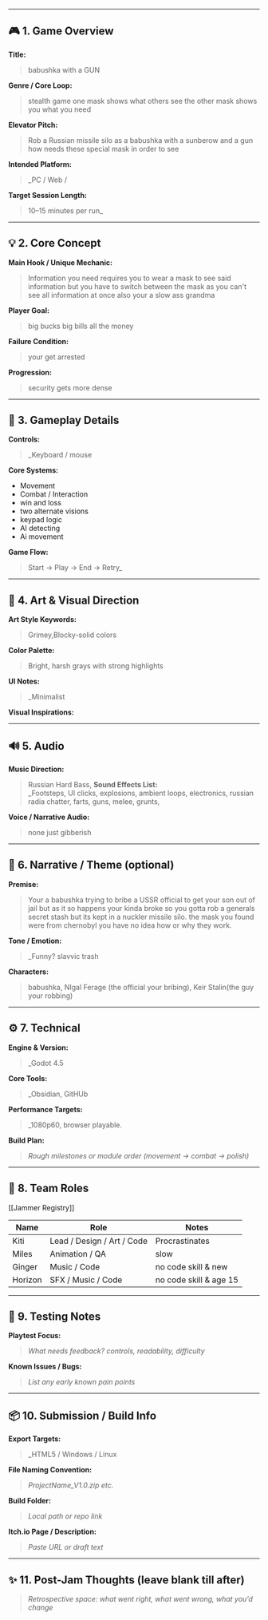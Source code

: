 
---
## 🎮 1. Game Overview
**Title:**  
>babushka with a GUN

**Genre / Core Loop:**  
> stealth game one mask shows what others see the other mask shows you what you need

**Elevator Pitch:**  
> Rob a Russian missile silo as a babushka with a sunberow and a gun how needs these special mask in order to see

**Intended Platform:**  
> _PC / Web / 

**Target Session Length:**  
> 10–15 minutes per run_

---

## 💡 2. Core Concept
**Main Hook / Unique Mechanic:**  
> Information you need requires you to wear a mask to see said information but you have to switch between the mask as you can't see all information at once also your a slow ass grandma

**Player Goal:**  
> big bucks big bills all the money

**Failure Condition:**  
> your get arrested

**Progression:**  
> security gets more dense

---

## 🧩 3. Gameplay Details
**Controls:**  
> _Keyboard / mouse

**Core Systems:**  
- Movement  
- Combat / Interaction  
- win and loss  
- two alternate visions
- keypad logic
- AI detecting
- Ai movement

**Game Flow:**  
> Start → Play → End → Retry_

---

## 🎨 4. Art & Visual Direction
**Art Style Keywords:**  
> Grimey,Blocky-solid colors

**Color Palette:**  
> Bright, harsh grays with strong highlights

**UI Notes:**  
> _Minimalist

**Visual Inspirations:**  
> 

---

## 🔊 5. Audio
**Music Direction:**  
> Russian Hard Bass, 
**Sound Effects List:**  
> _Footsteps, UI clicks, explosions, ambient loops, electronics, russian radia chatter, farts, guns, melee, grunts,

**Voice / Narrative Audio:**  
> none just gibberish

---

## 📖 6. Narrative / Theme (optional)
**Premise:**  
> Your a babushka trying to bribe a USSR official to get your son out of jail but as it so happens your kinda broke so you gotta rob a generals secret stash but its kept in a nuckler missile silo. the mask you found were from chernobyl you have no idea how or why they work.

**Tone / Emotion:**  
> _Funny? slavvic trash

**Characters:**  
> babushka, NIgal Ferage (the official your bribing), Keir Stalin(the guy your robbing)

---

## ⚙️ 7. Technical
**Engine & Version:**  
> _Godot 4.5

**Core Tools:**  
> _Obsidian, GitHUb

**Performance Targets:**  
> _1080p60, browser playable.

**Build Plan:**  
> _Rough milestones or module order (movement → combat → polish)_

---

## 🧍 8. Team Roles
[[Jammer Registry]]

| Name    | Role                       | Notes                  |
| ------- | -------------------------- | ---------------------- |
| Kiti    | Lead / Design / Art / Code | Procrastinates         |
| Miles   | Animation / QA             | slow                   |
| Ginger  | Music / Code               | no code skill & new    |
| Horizon | SFX / Music / Code         | no code skill & age 15 |

---

## 🧪 9. Testing Notes
**Playtest Focus:**  
> _What needs feedback? controls, readability, difficulty_

**Known Issues / Bugs:**  
> _List any early known pain points_

---

## 📦 10. Submission / Build Info
**Export Targets:**  
> _HTML5 / Windows / Linux

**File Naming Convention:**  
> _ProjectName_V1.0.zip etc._

**Build Folder:**  
> _Local path or repo link_

**Itch.io Page / Description:**  
> _Paste URL or draft text_

---

## ✨ 11. Post-Jam Thoughts (leave blank till after)
> _Retrospective space: what went right, what went wrong, what you’d change_

